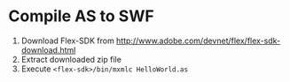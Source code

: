# Compile AS to SWF

1. Download Flex-SDK from http://www.adobe.com/devnet/flex/flex-sdk-download.html
2. Extract downloaded zip file
3. Execute `<flex-sdk>/bin/mxmlc HelloWorld.as`

